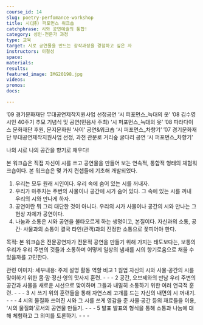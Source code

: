 ```yaml
---
course_id: 14
slug: poetry-perfomance-workshop
title: 시(詩) 퍼포먼스 워크숍
catchphrase: 시와 공연예술의 통합!
category: 성인-전문가 과정
type: 교육
target: 시로 공연물을 만드는 창작과정을 경험하고 싶은 자
instructors: 이철성
space: 
materials: 
results: 
featured_image: IMG20198.jpg
videos:
promos:
docs:

---
```


’09 경기문화재단 무대공연제작지원사업 선정공연 ‘시 퍼포먼스_늑대의 옷’
’08 김수영 시인 40주기 추모 기념식 및 공연(민음사 주최) ‘시 퍼포먼스_늑대의 옷’
’08 파라다이스 문화재단 후원, 문지문화원 ‘사이’ 공연&워크숍 ‘시 퍼포먼스_차향기’
’07 경기문화재단 무대공연제작지원사업 선정, 과천 관문로 거리숲 굴다리 공연 ‘시 퍼포먼스_차향기’


나의 시로 나의 공간을 향기로 채우다!

본 워크숍은 직접 자신이 시를 쓰고 공연물을 만들어 보는 연속적, 통합적 형태의 체험워크숍이다.
본 워크숍은 몇 가지 컨셉들에 기초해 개발되었다.
1) 우리는 모두 원래 시인이다. 우리 속에 숨어 있는 시를 꺼내자.
2) 우리가 마주치는 주변의 사물이나 공간에 시가 숨어 있다. 그 속에 있는 시를 꺼내 우리의 시와 만나게 하자.
3) 공연이란 뭐 그리 대단한 것이 아니다. 우리의 시가 사물이나 공간의 시와 만나는 그 현상 자체가 공연이다.
4) 나눔과 소통은 시와 공연을 불타오르게 하는 생명이고, 본질이다. 자신과의 소통, 공간· 사물과의 소통이 결국 타인(관객)과의 진정한 소통으로 꽃피어야 한다.

목적: 
본 워크숍은 전문공연자가 전문적 공연을 만들기 위해 가지는 태도보다는, 보통의 우리가 우리 주변의 것들과 소통하며 어떻게 일상의 냄새를 시의 향기로움으로 채울 수 있을까를 고민한다.

관련 이미지: 
세부내용: 
주제  설명  활동  역할  비고
1 웜업  자신의 시와 사물·공간의 시를 맞이하기 위한 몸·맘·정신·영의 맛사지 훈련.  - - -
2 공간, 오브제와의 만남  우리 주변의 공간과 사물을 새로운 시선으로 맞이하며 그들과 내밀히 소통하기 위한 여러 연극적 훈련. - - -
3 시 쓰기  위의 훈련들을 통해 자연스레 고개를 드는 자신의 내면의 시 꺼내기. - - -
4 시의 물질화  쓰여진 시와 그 시를 쓰게 영감을 준 사물·공간 등의 재료들을 이용, ‘시의 물질화’로서의 공연물 만들기. - - -
5 발표  발표의 형식을 통해 소통과 나눔에 대해 체험하고 그 의미를 토론하기.  - - -
